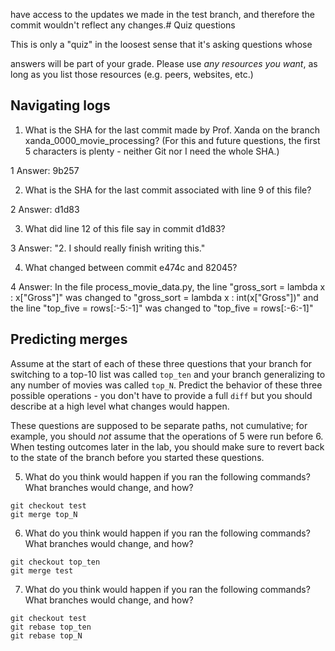 have access to the updates we made in the test branch, and therefore the commit wouldn't reflect any changes.# Quiz questions

This is only a "quiz" in the loosest sense that it's asking questions whose

answers will be part of your grade. Please use *any resources you want*, as
long as you list those resources (e.g. peers, websites, etc.)

## Navigating logs

1. What is the SHA for the last commit made by Prof. Xanda on the branch
xanda_0000_movie_processing?
(For this and future questions, the first 5 characters is plenty - neither
Git nor I need the whole SHA.)

1 Answer: 9b257

2. What is the SHA for the last commit associated with line 9 of this file?

2 Answer: d1d83

3. What did line 12 of this file say in commit d1d83?

3 Answer: "2. I should really finish writing this."

4. What changed between commit e474c and 82045?

4 Answer: In the file process_movie_data.py, the line "gross_sort = lambda x : x["Gross"]" was changed to "gross_sort = lambda x : int(x["Gross"])" and the line "top_five = rows[:-5:-1]" was changed to "top_five = rows[:-6:-1]"

## Predicting merges

Assume at the start of each of these three questions that your
branch for switching to a top-10 list was called `top_ten`
and your branch generalizing to any number of movies was called `top_N`.
Predict the behavior of these three possible operations - you don't
have to provide a full `diff` but you should describe at a high level
what changes would happen.

These questions are supposed to be separate paths, not cumulative;
for example, you should *not* assume that the operations of 5 were run
before 6. When testing outcomes later in the lab, you should make sure to
revert back to the state of the branch before you started these questions.

5. What do you think would happen if you ran the following commands?
What branches would change, and how?
```
git checkout test
git merge top_N
```

6. What do you think would happen if you ran the following commands?
What branches would change, and how?
```
git checkout top_ten
git merge test
```

7. What do you think would happen if you ran the following commands?
What branches would change, and how?
```
git checkout test
git rebase top_ten
git rebase top_N
```
